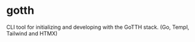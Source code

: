 # gotth
CLI tool for initializing and developing with the GoTTH stack. (Go, Templ, Tailwind and HTMX)
